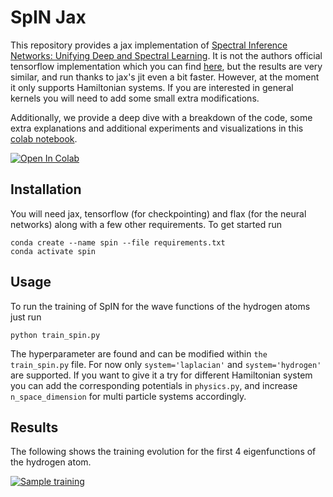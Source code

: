 
# SpIN Jax

This repository provides a jax implementation of 
[Spectral Inference Networks: Unifying Deep and Spectral Learning](https://arxiv.org/abs/1806.02215). 
It is not the authors official tensorflow implementation which you can find [here](https://github.com/deepmind/spectral_inference_networks), 
but the results are very similar, and run thanks to jax's jit even a bit faster. However, at the moment it only supports Hamiltonian systems.
If you are interested in general kernels you will need to add some small extra modifications.  

Additionally, we provide a deep dive with a breakdown of the code, some extra explanations and additional experiments and visualizations in this [colab notebook](https://colab.research.google.com/drive/1hRm3zbf8ptJ00dGKKTohtBL3WNIg7tEl?usp=sharing#scrollTo=0PiLKO_bQjvp).

[![Open In Colab](https://colab.research.google.com/assets/colab-badge.svg)](https://colab.research.google.com/drive/1hRm3zbf8ptJ00dGKKTohtBL3WNIg7tEl?usp=sharing#scrollTo=0PiLKO_bQjvp)

## Installation
You will need jax, tensorflow (for checkpointing) and flax (for the neural networks) along with a few other requirements. To get started run
```
conda create --name spin --file requirements.txt
conda activate spin
```

## Usage
To run the training of SpIN for the wave functions of the hydrogen atoms just run
```
python train_spin.py
```
The hyperparameter are found and can be modified within ```the train_spin.py``` file.
For now only ```system='laplacian'``` and ```system='hydrogen'``` are supported. 
If you want to give it a try for different Hamiltonian system you can add the corresponding potentials in ```physics.py```, and increase ```n_space_dimension``` for multi particle systems accordingly.

## Results
The following shows the training evolution for the first 4 eigenfunctions of the hydrogen atom. 

[![Sample training](https://img.youtube.com/vi/6RKY7s5z_b4/0.jpg)](https://www.youtube.com/watch?v=6RKY7s5z_b4)

